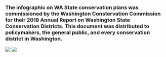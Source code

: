 ### The infographic on WA State conservation plans was commissioned by the Washington Constervation Commission for their 2018 Annual Report on Washington State Conservation Districts. This document was distributed to policymakers, the general public, and every conservation district in Washington. 

<img src='design-portfolio/WWCCD/Conservation-Plans-Infographic.jpg'>
<img src='design-portfolio/WWCCD/Conservation-Plans_WithBackground.jpg'>